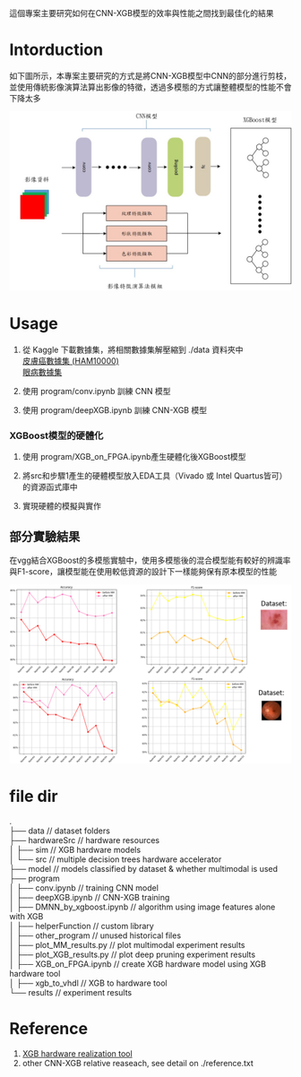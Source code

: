 
這個專案主要研究如何在CNN-XGB模型的效率與性能之間找到最佳化的結果

# Intorduction
如下圖所示，本專案主要研究的方式是將CNN-XGB模型中CNN的部分進行剪枝，並使用傳統影像演算法算出影像的特徵，透過多模態的方式讓整體模型的性能不會下降太多

![](pic/architect_p1.jpg)


# Usage 

1. 從 Kaggle 下載數據集，將相關數據集解壓縮到 ./data 資料夾中 <br>
[皮膚癌數據集 (HAM10000)](https://www.kaggle.com/datasets/surajghuwalewala/ham1000-segmentation-and-classification) <br>
[眼病數據集](https://www.kaggle.com/datasets/andrewmvd/ocular-disease-recognition-odir5k)

2. 使用 program/conv.ipynb 訓練 CNN 模型

3. 使用 program/deepXGB.ipynb 訓練 CNN-XGB 模型


### XGBoost模型的硬體化
1. 使用 program/XGB_on_FPGA.ipynb產生硬體化後XGBoost模型

2. 將src和步驟1產生的硬體模型放入EDA工具（Vivado 或 Intel Quartus皆可）的資源函式庫中

3. 實現硬體的模擬與實作

## 部分實驗結果
在vgg結合XGBoost的多模態實驗中，使用多模態後的混合模型能有較好的辨識率與F1-score，讓模型能在使用較低資源的設計下一樣能夠保有原本模型的性能 <br>


![](pic/result2.png)


# file dir

.  
├── data  // dataset folders  
├── hardwareSrc  // hardware resources  
│   ├── sim  // XGB hardware models  
│   └── src  // multiple decision trees hardware accelerator  
├── model  // models classified by dataset & whether multimodal is used  
├── program  
│   ├── conv.ipynb  // training CNN model  
│   ├── deepXGB.ipynb  // CNN-XGB training  
│   ├── DMNN_by_xgboost.ipynb  // algorithm using image features alone with XGB  
│   ├── helperFunction  // custom library  
│   ├── other_program  // unused historical files  
│   ├── plot_MM_results.py  // plot multimodal experiment results  
│   ├── plot_XGB_results.py  // plot deep pruning experiment results  
│   ├── XGB_on_FPGA.ipynb  // create XGB hardware model using XGB hardware tool  
│   ├── xgb_to_vhdl  // XGB to hardware tool  
└── results  // experiment results

# Reference
1. [XGB hardware realization tool](github.com/moomtp/XGBoost_tree_on_VHDL.git)  <br>
2. other CNN-XGB relative reaseach, see detail on ./reference.txt

